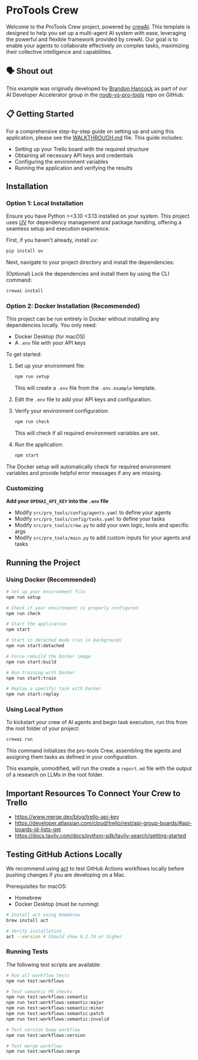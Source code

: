 # ProTools Crew

Welcome to the ProTools Crew project, powered by [crewAI](https://crewai.com). This template is designed to help you set up a multi-agent AI system with ease, leveraging the powerful and flexible framework provided by crewAI. Our goal is to enable your agents to collaborate effectively on complex tasks, maximizing their collective intelligence and capabilities.

## 🗣️ Shout out

This example was originally developed by [Brandon Hancock](https://github.com/bhancockio) as part of our AI Developer Accelerator group in the [noob-vs-pro-tools](https://github.com/bhancockio/noob-vs-pro-tools) repo on GitHub.

## 📋 Getting Started

For a comprehensive step-by-step guide on setting up and using this application, please see the [WALKTHROUGH.md](WALKTHROUGH.md) file. This guide includes:

- Setting up your Trello board with the required structure
- Obtaining all necessary API keys and credentials
- Configuring the environment variables
- Running the application and verifying the results

## Installation

### Option 1: Local Installation

Ensure you have Python >=3.10 <3.13 installed on your system. This project uses [UV](https://docs.astral.sh/uv/) for dependency management and package handling, offering a seamless setup and execution experience.

First, if you haven't already, install uv:

```bash
pip install uv
```

Next, navigate to your project directory and install the dependencies:

(Optional) Lock the dependencies and install them by using the CLI command:

```bash
crewai install
```

### Option 2: Docker Installation (Recommended)

This project can be run entirely in Docker without installing any dependencies locally. You only need:

- Docker Desktop (for macOS)
- A `.env` file with your API keys

To get started:

1. Set up your environment file:

   ```bash
   npm run setup
   ```

   This will create a `.env` file from the `.env.example` template.

2. Edit the `.env` file to add your API keys and configuration.

3. Verify your environment configuration:

   ```bash
   npm run check
   ```

   This will check if all required environment variables are set.

4. Run the application:

   ```bash
   npm start
   ```

The Docker setup will automatically check for required environment variables and provide helpful error messages if any are missing.

### Customizing

**Add your `OPENAI_API_KEY` into the `.env` file**

- Modify `src/pro_tools/config/agents.yaml` to define your agents
- Modify `src/pro_tools/config/tasks.yaml` to define your tasks
- Modify `src/pro_tools/crew.py` to add your own logic, tools and specific args
- Modify `src/pro_tools/main.py` to add custom inputs for your agents and tasks

## Running the Project

### Using Docker (Recommended)

```bash
# Set up your environment file
npm run setup

# Check if your environment is properly configured
npm run check

# Start the application
npm start

# Start in detached mode (run in background)
npm run start:detached

# Force rebuild the Docker image
npm run start:build

# Run training with Docker
npm run start:train

# Replay a specific task with Docker
npm run start:replay
```

### Using Local Python

To kickstart your crew of AI agents and begin task execution, run this from the root folder of your project:

```bash
crewai run
```

This command initializes the pro-tools Crew, assembling the agents and assigning them tasks as defined in your configuration.

This example, unmodified, will run the create a `report.md` file with the output of a research on LLMs in the root folder.

## Important Resources To Connect Your Crew to Trello

- <https://www.merge.dev/blog/trello-api-key>
- <https://developer.atlassian.com/cloud/trello/rest/api-group-boards/#api-boards-id-lists-get>
- <https://docs.tavily.com/docs/python-sdk/tavily-search/getting-started>

## Testing GitHub Actions Locally

We recommend using [act](https://github.com/nektos/act) to test GitHub Actions workflows locally before pushing changes if you are developing on a Mac.

Prerequisites for macOS:

- Homebrew
- Docker Desktop (must be running)

```sh
# Install act using Homebrew
brew install act

# Verify installation
act --version # Should show 0.2.74 or higher
```

### Running Tests

The following test scripts are available:

```bash
# Run all workflow tests
npm run test:workflows

# Test semantic PR checks
npm run test:workflows:semantic
npm run test:workflows:semantic:major
npm run test:workflows:semantic:minor
npm run test:workflows:semantic:patch
npm run test:workflows:semantic:invalid

# Test version bump workflow
npm run test:workflows:version

# Test merge workflow
npm run test:workflows:merge
```
